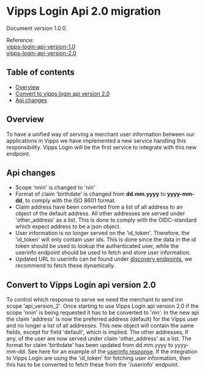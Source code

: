 # Vipps Login Api 2.0 migration

Document version 1.0.0.

Reference:\
[vipps-login-api-version-1.0](versions/1.0/vipps-login-api.md)\
[vipps-login-api-version-2.0](vipps-login-api.md)

## Table of contents
* [Overview](#overview)
* [Convert to vipps login api version 2.0](#convert-to-vipps-login-api-version-20)
* [Api changes](#api-changes)

## Overview
To have a unified way of serving a merchant user information between our applications in Vipps we have implemented a new service handling this responsibility.
Vipps Login will be the first service to integrate with this new endpoint.

## Api changes
* Scope 'nnin' is changed to 'nin'
* Format of claim 'birthdate' is changed from **dd.mm.yyyy** to **yyyy-mm-dd**, to comply with the ISO 8601 format.
* Claim address have been converted from a list of all address to an object of the default address. All other addresses are served under 'other_address' as a list. 
This is done to comply with the OIDC-standard which expect address to be a json object.
* User information is no longer served on the 'id_token'. Therefore, the 'id_token' will only contain user ids. 
This is done since the data in the id token should be used to lookup the authenticated user, while the userinfo endpoint should be used to fetch and store user information.   
* Updated URL to userinfo can be found under [discovery endpoints](vipps-login-api.md#openid-connect-discovery-endpoint), we recommend to fetch these dynamically.

## Convert to Vipps Login api version 2.0
To control which response to serve we need the merchant to send inn scope 'api_version_2'.
Once starting to use Vipps Login api version 2.0 if the scope 'nnin' is being requested it has to be converted to 'nin'.
In the new api the claim 'address' is now the preferred address (default) for the Vipps user and no longer a list of all addresses.
This new object will contain the same fields, except for field 'default', which is implied.
The other addresses, if any, of the user are now served under claim 'other_address' as a list.
The format for claim 'birthdate' has been updated from dd.mm.yyyy to yyyy-mm-dd.
See here for an example of the [userinfo response](https://vippsas.github.io/vipps-login-api/#/public/userinfo).
If the integration to Vipps Login are using the 'id_token' for fetching user information, then this has to be converted to fetch these from the '/userinfo' endpoint.


